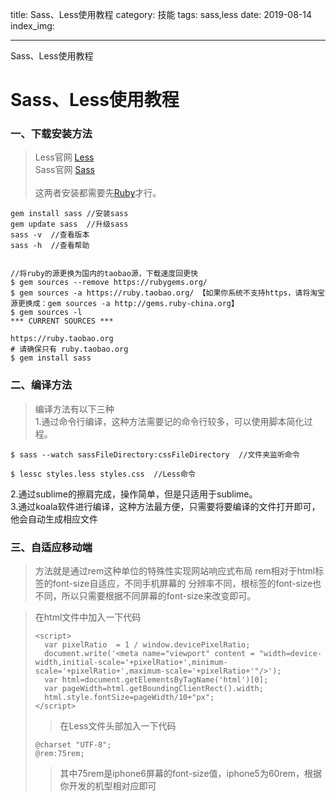 title: Sass、Less使用教程
category: 技能
tags: sass,less
date: 2019-08-14
index_img: 

---

Sass、Less使用教程

<!--more-->

<!--
 * @Author: 柯军
 * @Date: 2019-08-14 12:30:52
 * @Description: 
 -->
# Sass、Less使用教程

### 一、下载安装方法

> Less官网 [Less](http://lesscss.cn/ "less")  
> Sass官网  [Sass](https://www.w3cplus.com/sassguide/ "Sass")  
> ​    
> 这两者安装都需要先[Ruby](http://www.runoob.com/ruby/ruby-installation-windows.html "ruby")才行。

```
gem install sass //安装sass
gem update sass  //升级sass
sass -v  //查看版本
sass -h  //查看帮助


//将ruby的源更换为国内的taobao源，下载速度回更快
$ gem sources --remove https://rubygems.org/
$ gem sources -a https://ruby.taobao.org/ 【如果你系统不支持https，请将淘宝源更换成：gem sources -a http://gems.ruby-china.org】
$ gem sources -l
*** CURRENT SOURCES ***

https://ruby.taobao.org
# 请确保只有 ruby.taobao.org
$ gem install sass
```



### 二、编译方法

> 编译方法有以下三种  
> 1.通过命令行编译，这种方法需要记的命令行较多，可以使用脚本简化过程。

```
$ sass --watch sassFileDirectory:cssFileDirectory  //文件夹监听命令
 
$ lessc styles.less styles.css  //Less命令
```

2.通过sublime的擦肩完成，操作简单，但是只适用于sublime。  
3.通过koala软件进行编译，这种方法最方便，只需要将要编译的文件打开即可，他会自动生成相应文件

### 三、自适应移动端

> 方法就是通过rem这种单位的特殊性实现网站响应式布局
> rem相对于html标签的font-size自适应，不同手机屏幕的
> 分辨率不同，根标签的font-size也不同，所以只需要根据不同屏幕的font-size来改变即可。

  

> 在html文件中加入一下代码
>
> ```
> <script>
> 	var pixelRatio  = 1 / window.devicePixelRatio;
> 	document.write('<meta name="viewport" content = "width=device-width,initial-scale='+pixelRatio+',minimum-scale='+pixelRatio+',maximum-scale='+pixelRatio+'"/>');
> 	var html=document.getElementsByTagName('html')[0];
> 	var pageWidth=html.getBoundingClientRect().width;
> 	html.style.fontSize=pageWidth/10+"px";
> </script> 
> ```
>
> > 在Less文件头部加入一下代码
>
> ```
> @charset "UTF-8";
> @rem:75rem;
> ```
>
> > 其中75rem是iphone6屏幕的font-size值，iphone5为60rem，根据你开发的机型相对应即可